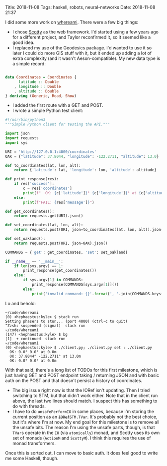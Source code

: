 Title: 2018-11-08
Tags: haskell, robots, neural-networks
Date: 2018-11-08 21:37

I did some more work on [whereami](https://github.com/kisom/whereami).
There were a few big things:

* I chose [Scotty](http://hackage.haskell.org/package/scotty) as the 
  web framework. I'd started using a few years ago for a different 
  project, and Taylor reconfirmed it, so it seemed like a good idea.
* I replaced my use of the Geodesics package. I'd wanted to use it so
  later I could do more GIS stuff with it, but it ended up adding a
  lot of extra complexity (and it wasn't Aeson-compatible). My new
  data type is a simple record:

``` haskell

data Coordinates = Coordinates {
      latitude :: Double
    , longitude :: Double
    , altitude :: Double
} deriving (Generic, Read, Show)
```

* I added the first route with a GET and POST. 
* I wrote a simple Python test client:

```python
#!/usr/bin/python3
"""Simple Python client for testing the API."""

import json
import requests
import sys

URI = 'http://127.0.0.1:4000/coordinates'
OAK = {"latitude": 37.8044, "longitude": -122.2711, "altitude": 13.0}

def to_coordinates(lat, lon, alt):
    return {'latitude': lat, 'longitude': lon, 'altitude': altitude}

def print_response(res):
    if res['success']:
        c = res['coordinates']
        print(f"  OK: {c['latitude']}° {c['longitude']}° at {c['altitude']}m")
    else:
        print(f"FAIL: {res['message']}")

def get_coordinates():
    return requests.get(URI).json()

def set_coordinates(lat, lon, alt):
    return requests.post(URI, json=to_coordinates(lat, lon, alt)).json()

def set_oakland():
    return requests.post(URI, json=OAK).json()

COMMANDS = {'get': get_coordinates, 'set': set_oakland}

if __name__ == '__main__':
    if len(sys.argv) == 1:
        print_response(get_coordinates())
    else:
        if sys.argv[1] in COMMANDS:
            print_response(COMMANDS[sys.argv[1]]())
        else:
            print('invalid command: {}'.format(', '.join(COMMANDS.keys())))
```

Lo and behold:

```
~/code/whereami
(0) <hephaestus:kyle> $ stack run
Setting phasers to stun... (port 4000) (ctrl-c to quit)
^Zzsh: suspended (signal)  stack run
~/code/whereami
(147) <hephaestus:kyle> $ bg
[1]  + continued  stack run
~/code/whereami
(0) <hephaestus:kyle> $ ./client.py; ./client.py set ; ./client.py 
  OK: 0.0° 0.0° at 0.0m
  OK: 37.8044° -122.2711° at 13.0m
  OK: 0.0° 0.0° at 0.0m
```

With that said, there's a long list of TODOs for this first milestone, which is
just having GET and POST endpoint taking / returning JSON and with basic auth
on the POST and that doesn't persist a history of coordinates.

* The big issue right now is that the IORef isn't updating. Then I tried switching
  to STM, but that didn't work either. Note that in the client run above, the
  last two lines should match. I suspect this has something to do with threads.
* I have to do `unsafePerformIO` in some places, because I'm storing the
  current position as an <s>`IORef`</s>`STM.TVar`. It's probably not the best
  choice, but it's where I'm at now. My end goal for this milestone is to remove
  all the unsafe bits. The reason I'm using the unsafe parts, though, is that
  `TVar`s operate in the `IO` (via `atomically`) monad, and Scotty uses its own
  set of monads (`ActionM` and `ScottyM`). I think this requires the use of
  monad transformers.

Once this is sorted out, I can move to basic auth. It does feel good to write me
some Haskell, though.